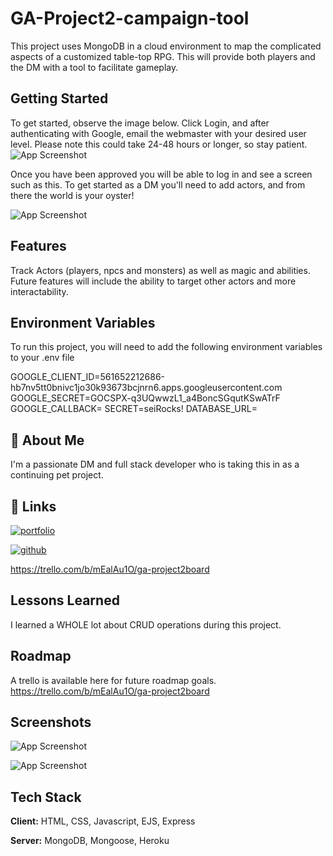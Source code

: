 
# GA-Project2-campaign-tool

This project uses MongoDB in a cloud environment to map the complicated aspects of a customized table-top RPG.  This will provide both players and the DM with a tool to facilitate gameplay.



## Getting Started

To get started, observe the image below.  Click Login, and after authenticating with Google, email the webmaster with your desired user level.  Please note this could take 24-48 hours or longer, so stay patient.
![App Screenshot](https://i.imgur.com/ckI4q9U.jpg)

Once you have been approved you will be able to log in and see a screen such as this.  To get started as a DM you'll need to add actors, and from there the world is your oyster!

![App Screenshot](https://i.imgur.com/3V6FLFZ.jpg)

## Features

Track Actors (players, npcs and monsters) as well as magic and abilities.  Future features will include the ability to target other actors and more interactability.


## Environment Variables

To run this project, you will need to add the following environment variables to your .env file

GOOGLE_CLIENT_ID=561652212686-hb7nv5tt0bnivc1jo30k93673bcjnrn6.apps.googleusercontent.com
GOOGLE_SECRET=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
GOOGLE_CALLBACK=<callback for your hosting location here>
SECRET=seiRocks!
DATABASE_URL=<Link to your database hosting site here>

## 🚀 About Me
I'm a passionate DM and full stack developer who is taking this in as a continuing pet project.


## 🔗 Links
[![portfolio](https://img.shields.io/badge/my_portfolio-000?style=for-the-badge&logo=ko-fi&logoColor=white)](https://github.com/matte151)

[![github](https://img.shields.io/badge/Project2-Campaign%20Tool-red)](https://github.com/matte151/GA-Project2-campaign-tool)

https://trello.com/b/mEalAu1O/ga-project2board

## Lessons Learned

I learned a WHOLE lot about CRUD operations during this project.

## Roadmap

A trello is available here for future roadmap goals.
https://trello.com/b/mEalAu1O/ga-project2board


## Screenshots

![App Screenshot](https://i.imgur.com/nPJS8h7.jpg)

![App Screenshot](https://i.imgur.com/gFNnCv7.jpg)




## Tech Stack

**Client:** HTML, CSS, Javascript, EJS, Express

**Server:** MongoDB, Mongoose, Heroku


